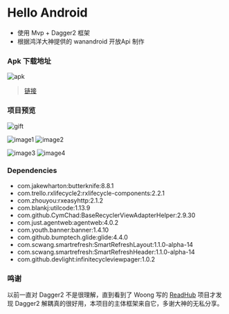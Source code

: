 # Hello Android
- 使用 Mvp + Dagger2 框架
- 根据鸿洋大神提供的 wanandroid 开放Api 制作

### Apk 下载地址
![apk](https://github.com/ldlywt/HelloNews/raw/master/images/apk.png)

> [链接](https://github.com/ldlywt/HelloNews/blob/master/app/release/app-release.apk)

### 项目预览

![gift](https://github.com/ldlywt/HelloNews/raw/master/images/demo.gif)


![image1](https://github.com/ldlywt/HelloNews/raw/master/images/1.png)
![image2](https://github.com/ldlywt/HelloNews/raw/master/images/2.png)


![image3](https://github.com/ldlywt/HelloNews/raw/master/images/3.png)
![image4](https://github.com/ldlywt/HelloNews/raw/master/images/4.png)

### Dependencies
- com.jakewharton:butterknife:8.8.1
- com.trello.rxlifecycle2:rxlifecycle-components:2.2.1
- com.zhouyou:rxeasyhttp:2.1.2
- com.blankj:utilcode:1.13.9
- com.github.CymChad:BaseRecyclerViewAdapterHelper:2.9.30
- com.just.agentweb:agentweb:4.0.2
- com.youth.banner:banner:1.4.10
- com.github.bumptech.glide:glide:4.4.0
- com.scwang.smartrefresh:SmartRefreshLayout:1.1.0-alpha-14
- com.scwang.smartrefresh:SmartRefreshHeader:1.1.0-alpha-14
- com.github.devlight:infinitecycleviewpager:1.0.2

### 鸣谢
以前一直对 Dagger2 不是很理解，直到看到了 Woong 写的 [ReadHub](https://github.com/j1406493495/ReadHub)
项目才发现 Dagger2 解耦真的很好用，本项目的主体框架来自它，多谢大神的无私分享。


